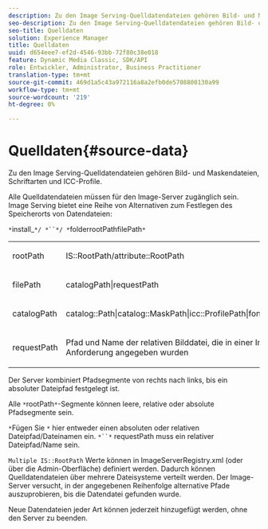 ```yaml
---
description: Zu den Image Serving-Quelldatendateien gehören Bild- und Maskendateien, Schriftarten und ICC-Profile.
seo-description: Zu den Image Serving-Quelldatendateien gehören Bild- und Maskendateien, Schriftarten und ICC-Profile.
seo-title: Quelldaten
solution: Experience Manager
title: Quelldaten
uuid: d654eee7-ef2d-4546-93bb-72f80c38e018
feature: Dynamic Media Classic, SDK/API
role: Entwickler, Administrator, Business Practitioner
translation-type: tm+mt
source-git-commit: 469d1a5c43a972116a8a2efb0de5708800130a99
workflow-type: tm+mt
source-wordcount: '219'
ht-degree: 0%

---
```



# Quelldaten{#source-data}

Zu den Image Serving-Quelldatendateien gehören Bild- und Maskendateien, Schriftarten und ICC-Profile.

Alle Quelldatendateien müssen für den Image-Server zugänglich sein. Image Serving bietet eine Reihe von Alternativen zum Festlegen des Speicherorts von Datendateien:

`*`install_`*/ *``*/ *`folderrootPathfilePath`*`

<table id="simpletable_26686444C7EF46D6BC4C0490C8010BF9"> 
 <tr class="strow"> 
  <td class="stentry"> <p><span class="codeph"> <span class="varname"> rootPath</span></span> </p></td> 
  <td class="stentry"> <p><span class="codeph"> IS::RootPath/attribute::RootPath</span> </p></td> 
 </tr> 
 <tr class="strow"> 
  <td class="stentry"> <p><span class="codeph"> <span class="varname"> filePath  </span></span> </p></td> 
  <td class="stentry"> <p><span class="codeph"> catalogPath|requestPath</span> </p></td> 
 </tr> 
 <tr class="strow"> 
  <td class="stentry"> <p><span class="codeph"> <span class="varname"> catalogPath</span></span> </p></td> 
  <td class="stentry"> <p><span class="codeph"> catalog::Path|catalog::MaskPath|icc::ProfilePath|font::FontPath|font::MetricsPath</span> </p></td> 
 </tr> 
 <tr class="strow"> 
  <td class="stentry"> <p><span class="codeph"> <span class="varname"> requestPath</span></span> </p></td> 
  <td class="stentry"> <p><span class="codeph"> Pfad und Name der relativen Bilddatei, die in einer Image Serving-HTTP-Anforderung angegeben wurden</span> </p></td> 
 </tr> 
</table>

Der Server kombiniert Pfadsegmente von rechts nach links, bis ein absoluter Dateipfad festgelegt ist.

Alle `*`rootPath`*`-Segmente können leere, relative oder absolute Pfadsegmente sein.

`*`Fügen Sie `*` hier entweder einen absoluten oder relativen Dateipfad/Dateinamen ein. `*``*` requestPath muss ein relativer Dateipfad/Name sein.

`Multiple IS::RootPath` Werte können in ImageServerRegistry.xml (oder über die Admin-Oberfläche) definiert werden. Dadurch können Quelldatendateien über mehrere Dateisysteme verteilt werden. Der Image-Server versucht, in der angegebenen Reihenfolge alternative Pfade auszuprobieren, bis die Datendatei gefunden wurde.

Neue Datendateien jeder Art können jederzeit hinzugefügt werden, ohne den Server zu beenden.
